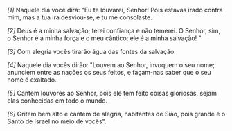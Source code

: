 *[1]* Naquele dia você dirá: "Eu te louvarei, Senhor! Pois estavas irado contra mim, mas a tua ira desviou-se, e tu me consolaste.

*[2]* Deus é a minha salvação; terei confiança e não temerei. O Senhor, sim, o Senhor é a minha força e o meu cântico; ele é a minha salvação! "

*[3]* Com alegria vocês tirarão água das fontes da salvação.

*[4]* Naquele dia vocês dirão: "Louvem ao Senhor, invoquem o seu nome; anunciem entre as nações os seus feitos, e façam-nas saber que o seu nome é exaltado.

*[5]* Cantem louvores ao Senhor, pois ele tem feito coisas gloriosas, sejam elas conhecidas em todo o mundo.

*[6]* Gritem bem alto e cantem de alegria, habitantes de Sião, pois grande é o Santo de Israel no meio de vocês".

